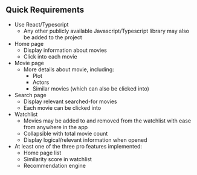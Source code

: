## Quick Requirements
- Use React/Typescript
    - Any other publicly available Javascript/Typescript library may also be added to the project
- Home page
    - Display information about movies
    - Click into each movie
- Movie page
    - More details about movie, including:
        - Plot
        - Actors
        - Similar movies (which can also be clicked into)
- Search page
    - Display relevant searched-for movies
    - Each movie can be clicked into
- Watchlist
    - Movies may be added to and removed from the watchlist with ease from anywhere in the app
    - Collapsible with total movie count
    - Display logical/relevant information when opened
- At least one of the three pro features implemented:
    - Home page list
    - Similarity score in watchlist
    - Recommendation engine

